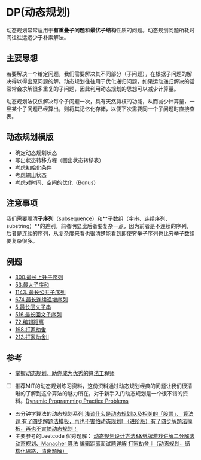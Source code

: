 # DP(动态规划)

动态规划常常适用于**有重叠子问题**和**最优子结构**性质的问题。动态规划问题所耗时间往往远远少于朴素解法。

## 主要思想

若要解决一个给定问题，我们需要解决其不同部分（子问题），在根据子问题的解决得以得出原问题的解。动态规划往往用于优化递归问题，如果运动递归解决的话常常会求解很多重复的子问题，因此利用动态规划的思想可以减少计算量。

动态规划法仅仅解决每个子问题一次，具有天然剪枝的功能，从而减少计算量，一旦某个子问题已经算出，则将其记忆化存储，以便下次需要同一个子问题时直接查表。

## 动态规划模版
- 确定动态规划状态
- 写出状态转移方程（画出状态转移表）
- 考虑初始化条件
- 考虑输出状态
- 考虑对时间、空间的优化（Bonus）

## 注意事项
我们需要理清**子序列**（subsequence）和**子数组（字串、连续序列、substring）**的差别，前者明显比后者要复杂一点，因为前者是不连续的序列，后者是连续的序列，从复杂度来看也很清楚能看到即使穷举子序列也比穷举子数组要复杂很多。
## 例题

- [300.最长上升子序列]()
- [53.最大子序和]()
- [1143. 最长公共子序列]()
- [674.最长连续递增序列]()
- [5.最长回文子串]()
- [516.最长回文子序列]()
- [72.编辑距离]()
- [198.打家劫舍]()
- [213.打家劫舍II]()


## 参考

- [掌握动态规划，助你成为优秀的算法工程师](https://www.jiqizhixin.com/articles/2019-09-29-5)
- [ ] 推荐MIT的动态规划练习资料，这份资料通过动态规划经典的问题让我们很清晰的了解到这个算法的魅力所在，对于新手入门动态规划是一个很不错的资料。[Dynamic Programming Practice Problems](https://people.cs.clemson.edu/~bcdean/dp_practice/)
- 五分钟学算法的动态规划系列:[浅谈什么是动态规划以及相关的「股票」、](https://mp.weixin.qq.com/s?__biz=MzUyNjQxNjYyMg==&mid=2247485288&idx=1&sn=fd043fc723f38bcaecc90d9945981f8a&chksm=fa0e68e9cd79e1ffd965205bb06b1731539bf2e0bbc5991664f5d1d9721b346ec08c85bb9042&scene=21#wechat_redirect)
[算法题 有了四步解题法模板，再也不害怕动态规划! ](https://mp.weixin.qq.com/s?__biz=MzUyNjQxNjYyMg==&mid=2247486904&idx=1&sn=099d5560ab25c0163349dff0c7f51490&chksm=fa0e6239cd79eb2fe6e831d7debba60aa906721d592b8766a944ef88bf91bf82568c20d71891&scene=21#wechat_redirect)
[（进阶版）有了四步解题法模板，再也不害怕动态规划！](https://mp.weixin.qq.com/s?__biz=MzUyNjQxNjYyMg==&mid=2247486923&idx=2&sn=6c1c8aeb4db68522e67ddf8c1e933660&chksm=fa0e624acd79eb5cdb410808921609a830b9b9221e813e4eb89cf551ca48f317668d44b095d2&scene=21#wechat_redirect)
- 主要参考的Leetcode 优秀题解：
[动态规划设计方法&&纸牌游戏讲解二分解法](https://leetcode-cn.com/problems/longest-increasing-subsequence/solution/dong-tai-gui-hua-she-ji-fang-fa-zhi-pai-you-xi-jia/)
[动态规划、Manacher 算法](https://leetcode-cn.com/problems/longest-palindromic-substring/solution/zhong-xin-kuo-san-dong-tai-gui-hua-by-liweiwei1419/)
[编辑距离面试题详解](https://leetcode-cn.com/problems/edit-distance/solution/bian-ji-ju-chi-mian-shi-ti-xiang-jie-by-labuladong/)
[打家劫舍 II（动态规划，结构化思路，清晰题解）](https://leetcode-cn.com/problems/house-robber-ii/solution/213-da-jia-jie-she-iidong-tai-gui-hua-jie-gou-hua-/)


